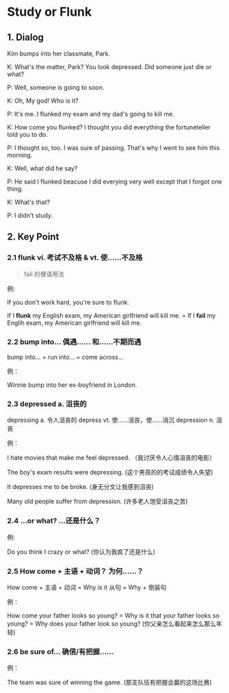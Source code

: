 # Study or Flunk

## 1. Dialog

Kim bumps into her classmate, Park.

K: What's the matter, Park? You look depressed. Did someone just die or what?

P: Well, someone is going to soon.

K: Oh, My god! Who is it?

P: It's me. I flunked my exam and my dad's going to kill me.

K: How come you flunked? I thought you did everything the fortuneteller told you to do.

P: I thought so, too. I was sure of passing. That's why I went to see him this morning.

K: Well, what did he say?

P: He said I flunked beacuse I did everying very well except that I forgot one thing.

K: What's that?

P: I didn't study.

## 2. Key Point

### 2.1 flunk  vi. 考试不及格 & vt. 使……不及格

> fail 的俚语用法

例:
 
If you don't work hard, you're sure to flunk. 

If I **flunk** my English exam, my American girlfriend will kill me. 
= If I **fail** my Englih exam, my American girlfriend will kill me.

### 2.2 bump into... 偶遇…… 和……不期而遇

bump into...
= run into...
= come across...

例：

Winnie bump into her ex-boyfriend in London.

### 2.3 depressed  a. 沮丧的

depressing a. 令人沮丧的
depress  vt. 使……沮丧，使……消沉
depression  n. 沮丧

例：

I hate movies that make me feel depressed. （我讨厌令人心情沮丧的电影）

The boy's exam results were depressing. (这个男孩的的考试成绩令人失望)

It depresses me to be broke. (身无分文让我感到沮丧)

Many old people suffer from depression. (许多老人饱受沮丧之苦)

### 2.4 ...or what?  ...还是什么？

例: 

Do you think I crazy or what? (你认为我疯了还是什么)

### 2.5 How come + 主语 + 动词？  为何……？

How come + 主语 + 动词
= Why is it 从句
= Why + 倒装句

例：

How come your father looks so young?
= Why is it that your father looks so young? 
= Why does your father look so young?
(你父亲怎么看起来怎么那么年轻)

### 2.6 be sure of... 确信/有把握……

例：

The team was sure of winning the game. (那支队伍有把握会赢的这场比赛)
















